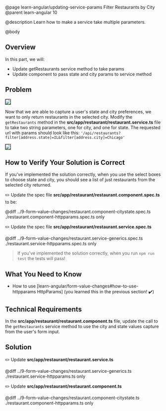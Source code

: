 @page learn-angular/updating-service-params Filter Restaurants by City
@parent learn-angular 10

@description Learn  how to make a service take multiple parameters.

@body

## Overview

In this part, we will:

- Update getRestaurants service method to take params
- Update component to pass state and city params to service method

## Problem

<img src="../static/img/angular/10-updating-service-params/before.png"
  style="border: solid 1px black; max-width: 400px;"/>

Now that we are able to capture a user's state and city preferences, we want to only return restaurants in the selected city. Modify the `getRestaurants` method in the __src/app/restaurant/restaurant.service.ts__ file to take two string parameters, one for city, and one for state. The requested url with params should look like this: `'/api/restaurants?filter[address.state]=IL&filter[address.city]=Chicago'`

<img src="../static/img/angular/10-updating-service-params/after.png"
  style="border: solid 1px black; max-width: 400px;"/>

## How to Verify Your Solution is Correct

If you've implemented the solution correctly, when you use the select boxes to choose state and city, you should see a list of just restaurants from the selected city returned.

✏️ Update the spec file  __src/app/restaurant/restaurant.component.spec.ts__ to be:

@diff ../9-form-value-changes/restaurant.component-citystate.spec.ts ./restaurant.component-httpparams.spec.ts only


✏️ Update the spec file __src/app/restaurant/restaurant.service.spec.ts__

@diff ../9-form-value-changes/restaurant.service-generics.spec.ts ./restaurant.service-httpparams.spec.ts only


> If you've implemented the solution correctly, when you run `npm run test` the tests will pass!

## What You Need to Know

- How to use [learn-angular/form-value-changes#how-to-use-httpparams HttpParams] (you learned this in the previous section! ✔️)

## Technical Requirements

In the __src/app/restaurant/restaurant.component.ts__ file, update the call to the `getRestaurants` service method to use the city and state values capture from the user's form input.

## Solution

✏️ Update __src/app/restaurant/restaurant.service.ts__

@diff ../9-form-value-changes/restaurant.service-generics.ts ./restaurant.service-httpparams.ts only


✏️ Update __src/app/restaurant/restaurant.component.ts__

@diff ../9-form-value-changes/restaurant.component-citystate.ts ./restaurant.component-httpparams.ts only
